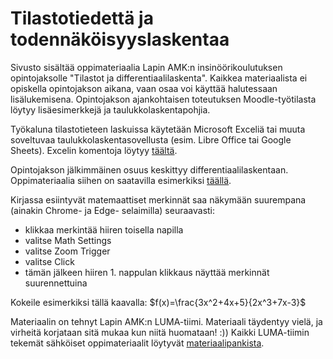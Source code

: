# Tilastotiedettä ja todennäköisyyslaskentaa

Sivusto sisältää oppimateriaalia Lapin AMK:n insinöörikoulutuksen opintojaksolle "Tilastot ja differentiaalilaskenta". Kaikkea materiaalista ei opiskella opintojakson aikana, vaan osaa voi käyttää halutessaan lisälukemisena. Opintojakson ajankohtaisen toteutuksen Moodle-työtilasta löytyy lisäesimerkkejä ja taulukkolaskentapohjia.

Työkaluna tilastotieteen laskuissa käytetään Microsoft Exceliä tai muuta soveltuvaa taulukkolaskentasovellusta (esim. Libre Office tai Google Sheets). Excelin komentoja löytyy [täältä](https://support.microsoft.com/fi-fi/office/excelin-funktiot-luokittain-5f91f4e9-7b42-46d2-9bd1-63f26a86c0eb).

Opintojakson jälkimmäinen osuus keskittyy differentiaalilaskentaan. Oppimateriaalia siihen on saatavilla esimerkiksi [täällä](https://luma-lapinamk.github.io/minna-diffint/intro.html).

Kirjassa esiintyvät matemaattiset merkinnät saa näkymään suurempana (ainakin Chrome- ja Edge- selaimilla) seuraavasti:
- klikkaa merkintää hiiren toisella napilla
- valitse Math Settings
- valitse Zoom Trigger
- valitse Click
- tämän jälkeen hiiren 1. nappulan klikkaus näyttää merkinnät suurennettuina

Kokeile esimerkiksi tällä kaavalla: $f(x)=\frac{3x^2+4x+5}{2x^3+7x-3}$

Materiaalin on tehnyt Lapin AMK:n LUMA-tiimi. Materiaali täydentyy vielä, ja virheitä korjataan sitä mukaa kun niitä huomataan! :))
Kaikki LUMA-tiimin tekemät sähköiset oppimateriaalit löytyvät [materiaalipankista](http://luma-lapinamk.pub).